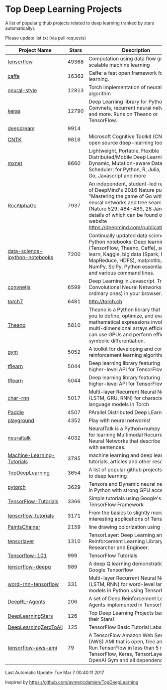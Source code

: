 # Top Deep Learning Projects
A list of popular github projects related to deep learning (ranked by stars automatically).

Please update list.txt (via pull requests)

| Project Name| Stars | Description 
| ------- | ------ | ------  
| [tensorflow](https://github.com/tensorflow/tensorflow) | 49368 | Computation using data flow graphs for scalable machine learning |  
| [caffe](https://github.com/BVLC/caffe) | 16362 | Caffe: a fast open framework for deep learning. |  
| [neural-style](https://github.com/jcjohnson/neural-style) | 12813 | Torch implementation of neural style algorithm |  
| [keras](https://github.com/fchollet/keras) | 12790 | Deep Learning library for Python. Convnets, recurrent neural networks, and more. Runs on Theano or TensorFlow. |  
| [deepdream](https://github.com/google/deepdream) | 9914 |  |  
| [CNTK](https://github.com/Microsoft/CNTK) | 9816 | Microsoft Cognitive Toolkit (CNTK), an open source deep-learning toolkit |  
| [mxnet](https://github.com/dmlc/mxnet) | 8660 | Lightweight, Portable, Flexible Distributed/Mobile Deep Learning with Dynamic, Mutation-aware Dataflow Dep Scheduler; for Python, R, Julia, Scala, Go, Javascript and more |  
| [RocAlphaGo](https://github.com/Rochester-NRT/RocAlphaGo) | 7937 | An independent, student-led replication of DeepMind's 2016 Nature publication, "Mastering the game of Go with deep neural networks and tree search" (Nature 529, 484-489, 28 Jan 2016), details of which can be found on their website https://deepmind.com/publications.html. |  
| [data-science-ipython-notebooks](https://github.com/donnemartin/data-science-ipython-notebooks) | 7200 | Continually updated data science Python notebooks: Deep learning (TensorFlow, Theano, Caffe), scikit-learn, Kaggle, big data (Spark, Hadoop MapReduce, HDFS), matplotlib, pandas, NumPy, SciPy, Python essentials, AWS, and various command lines. |  
| [convnetjs](https://github.com/karpathy/convnetjs) | 6599 | Deep Learning in Javascript. Train Convolutional Neural Networks (or ordinary ones) in your browser. |  
| [torch7](https://github.com/torch/torch7) | 6481 | http://torch.ch |  
| [Theano](https://github.com/Theano/Theano) | 5810 | Theano is a Python library that allows you to define, optimize, and evaluate mathematical expressions involving multi-dimensional arrays efficiently. It can use GPUs and perform efficient symbolic differentiation. |  
| [gym](https://github.com/openai/gym) | 5052 | A toolkit for developing and comparing reinforcement learning algorithms. |  
| [tflearn](https://github.com/tflearn/tflearn) | 5044 | Deep learning library featuring a higher-level API for TensorFlow. |  
| [tflearn](https://github.com/tflearn/tflearn) | 5044 | Deep learning library featuring a higher-level API for TensorFlow. |  
| [char-rnn](https://github.com/karpathy/char-rnn) | 5017 | Multi-layer Recurrent Neural Networks (LSTM, GRU, RNN) for character-level language models in Torch |  
| [Paddle](https://github.com/PaddlePaddle/Paddle) | 4507 | PArallel Distributed Deep LEarning |  
| [playground](https://github.com/tensorflow/playground) | 4352 | Play with neural networks! |  
| [neuraltalk](https://github.com/karpathy/neuraltalk) | 4032 | NeuralTalk is a Python+numpy project for learning Multimodal Recurrent Neural Networks that describe images with sentences. |  
| [Machine-Learning-Tutorials](https://github.com/ujjwalkarn/Machine-Learning-Tutorials) | 3785 | machine learning and deep learning tutorials, articles and other resources  |  
| [TopDeepLearning](https://github.com/aymericdamien/TopDeepLearning) | 3654 | A list of popular github projects related to deep learning |  
| [pytorch](https://github.com/pytorch/pytorch) | 3629 | Tensors and Dynamic neural networks in Python  with strong GPU acceleration |  
| [TensorFlow-Tutorials](https://github.com/nlintz/TensorFlow-Tutorials) | 3366 | Simple tutorials using Google's TensorFlow Framework |  
| [tensorflow_tutorials](https://github.com/pkmital/tensorflow_tutorials) | 3171 | From the basics to slightly more interesting applications of Tensorflow |  
| [PaintsChainer](https://github.com/pfnet/PaintsChainer) | 2159 | line drawing colorization using chainer |  
| [tensorlayer](https://github.com/zsdonghao/tensorlayer) | 1310 | TensorLayer: Deep Learning and Reinforcement Learning Library for Researcher and Engineer. |  
| [Tensorflow-101](https://github.com/sjchoi86/Tensorflow-101) | 999 | TensorFlow Tutorials |  
| [tensorflow-deepq](https://github.com/nivwusquorum/tensorflow-deepq) | 989 | A deep Q learning demonstration using Google Tensorflow |  
| [word-rnn-tensorflow](https://github.com/hunkim/word-rnn-tensorflow) | 331 | Multi-layer Recurrent Neural Networks (LSTM, RNN) for word-level language models in Python using TensorFlow. |  
| [DeepRL-Agents](https://github.com/awjuliani/DeepRL-Agents) | 206 | A set of Deep Reinforcement Learning Agents implemented in Tensorflow. |  
| [DeepLearningStars](https://github.com/hunkim/DeepLearningStars) | 126 | Top Deep Learning Projects based on their Stars! |  
| [DeepLearningZeroToAll](https://github.com/hunkim/DeepLearningZeroToAll) | 125 | TensorFlow Basic Tutorial Labs |  
| [tensorflow-aws-ami](https://github.com/ritchieng/tensorflow-aws-ami) | 79 | A TensorFlow Amazon Web Service (AWS) AMI that is open, free and works. Run TensorFlow in less than 5 minutes. TensorFlow, Keras, TensorLayer, OpenAI Gym and all dependencies. |  

Last Automatic Update: Tue Mar  7 00:40:11 2017

Inspired by https://github.com/aymericdamien/TopDeepLearning
